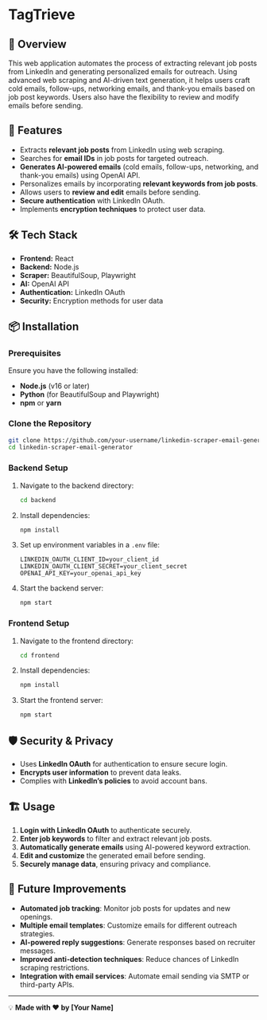 # TagTrieve

## 📌 Overview

This web application automates the process of extracting relevant job posts from LinkedIn and generating personalized emails for outreach. Using advanced web scraping and AI-driven text generation, it helps users craft cold emails, follow-ups, networking emails, and thank-you emails based on job post keywords. Users also have the flexibility to review and modify emails before sending.

## 🚀 Features

- Extracts **relevant job posts** from LinkedIn using web scraping.
- Searches for **email IDs** in job posts for targeted outreach.
- **Generates AI-powered emails** (cold emails, follow-ups, networking, and thank-you emails) using OpenAI API.
- Personalizes emails by incorporating **relevant keywords from job posts**.
- Allows users to **review and edit** emails before sending.
- **Secure authentication** with LinkedIn OAuth.
- Implements **encryption techniques** to protect user data.

## 🛠️ Tech Stack

- **Frontend:** React
- **Backend:** Node.js
- **Scraper:** BeautifulSoup, Playwright
- **AI:** OpenAI API
- **Authentication:** LinkedIn OAuth
- **Security:** Encryption methods for user data

## 📦 Installation

### Prerequisites

Ensure you have the following installed:

- **Node.js** (v16 or later)
- **Python** (for BeautifulSoup and Playwright)
- **npm** or **yarn**

### Clone the Repository

```bash
git clone https://github.com/your-username/linkedin-scraper-email-generator.git
cd linkedin-scraper-email-generator
```

### Backend Setup

1. Navigate to the backend directory:
   ```bash
   cd backend
   ```
2. Install dependencies:
   ```bash
   npm install
   ```
3. Set up environment variables in a `.env` file:
   ```plaintext
   LINKEDIN_OAUTH_CLIENT_ID=your_client_id
   LINKEDIN_OAUTH_CLIENT_SECRET=your_client_secret
   OPENAI_API_KEY=your_openai_api_key
   ```
4. Start the backend server:
   ```bash
   npm start
   ```

### Frontend Setup

1. Navigate to the frontend directory:
   ```bash
   cd frontend
   ```
2. Install dependencies:
   ```bash
   npm install
   ```
3. Start the frontend server:
   ```bash
   npm start
   ```

## 🛡️ Security & Privacy

- Uses **LinkedIn OAuth** for authentication to ensure secure login.
- **Encrypts user information** to prevent data leaks.
- Complies with **LinkedIn’s policies** to avoid account bans.

## 🏗️ Usage

1. **Login with LinkedIn OAuth** to authenticate securely.
2. **Enter job keywords** to filter and extract relevant job posts.
3. **Automatically generate emails** using AI-powered keyword extraction.
4. **Edit and customize** the generated email before sending.
5. **Securely manage data**, ensuring privacy and compliance.

## 🔮 Future Improvements

- **Automated job tracking**: Monitor job posts for updates and new openings.
- **Multiple email templates**: Customize emails for different outreach strategies.
- **AI-powered reply suggestions**: Generate responses based on recruiter messages.
- **Improved anti-detection techniques**: Reduce chances of LinkedIn scraping restrictions.
- **Integration with email services**: Automate email sending via SMTP or third-party APIs.

---

💡 **Made with ❤️ by [Your Name]**

